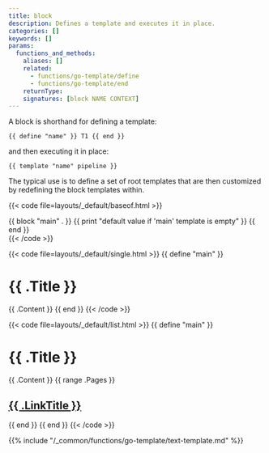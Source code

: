 ```yaml
---
title: block
description: Defines a template and executes it in place.
categories: []
keywords: []
params:
  functions_and_methods:
    aliases: []
    related:
      - functions/go-template/define
      - functions/go-template/end
    returnType:
    signatures: [block NAME CONTEXT]
---
```


A block is shorthand for defining a template:

```go-html-template
{{ define "name" }} T1 {{ end }}
```

and then executing it in place:

```go-html-template
{{ template "name" pipeline }}
```
The typical use is to define a set of root templates that are then customized by redefining the block templates within.

{{< code file=layouts/_default/baseof.html >}}
<body>
  <main>
    {{ block "main" . }}
      {{ print "default value if 'main' template is empty" }}
    {{ end }}
  </main>
</body>
{{< /code >}}

{{< code file=layouts/_default/single.html >}}
{{ define "main" }}
  <h1>{{ .Title }}</h1>
  {{ .Content }}
{{ end }}
{{< /code >}}

{{< code file=layouts/_default/list.html >}}
{{ define "main" }}
  <h1>{{ .Title }}</h1>
  {{ .Content }}
  {{ range .Pages }}
    <h2><a href="{{ .RelPermalink }}">{{ .LinkTitle }}</a></h2>
  {{ end }}
{{ end }}
{{< /code >}}

{{% include "/_common/functions/go-template/text-template.md" %}}
